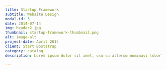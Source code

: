 ```yaml
---
title: Startup Framework
subtitle: Website Design
modal-id: 5
date: 2014-07-14
img: header2.jpg
thumbnail: startup-framework-thumbnail.png
alt: image-alt
project-date: April 2014
client: Start Bootstrap
category: catalog
description: Lorem ipsum dolor sit amet, usu cu alterum nominavi lobortis. At duo novum diceret. Tantas apeirian vix et, usu sanctus postulant inciderint ut, populo diceret necessitatibus in vim. Cu eum dicam feugiat noluisse.

---
```

